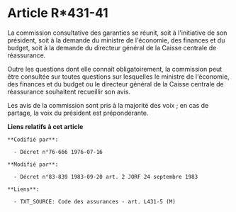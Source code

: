 # Article R*431-41

La commission consultative des garanties se réunit, soit à l'initiative de son président, soit à la demande du ministre de
l'économie, des finances et du budget, soit à la demande du directeur général de la Caisse centrale de réassurance.

Outre les questions dont elle connaît obligatoirement, la commission peut être consultée sur toutes questions sur lesquelles
le ministre de l'économie, des finances et du budget ou le directeur général de la Caisse centrale de réassurance souhaitent
recueillir son avis.

Les avis de la commission sont pris à la majorité des voix ; en cas de partage, la voix du président est prépondérante.

**Liens relatifs à cet article**

	**Codifié par**:

	  - Décret n°76-666 1976-07-16

	**Modifié par**:

	  - Décret n°83-839 1983-09-20 art. 2 JORF 24 septembre 1983

	**Liens**:

	  - TXT_SOURCE: Code des assurances - art. L431-5 (M)
